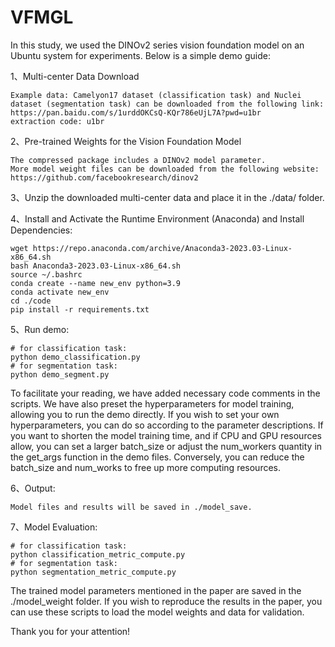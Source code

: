 # VFMGL
In this study, we used the DINOv2 series vision foundation model on an Ubuntu system for experiments. Below is a simple demo guide:

1、Multi-center Data Download

	Example data: Camelyon17 dataset (classification task) and Nuclei dataset (segmentation task) can be downloaded from the following link:
	https://pan.baidu.com/s/1urddOKCsQ-KQr786eUjL7A?pwd=u1br
	extraction code: u1br
 
2、Pre-trained Weights for the Vision Foundation Model

	The compressed package includes a DINOv2 model parameter.
	More model weight files can be downloaded from the following website:
	https://github.com/facebookresearch/dinov2
 
3、Unzip the downloaded multi-center data and place it in the ./data/ folder.

4、Install and Activate the Runtime Environment (Anaconda) and Install Dependencies:

	wget https://repo.anaconda.com/archive/Anaconda3-2023.03-Linux-x86_64.sh
	bash Anaconda3-2023.03-Linux-x86_64.sh
	source ~/.bashrc
	conda create --name new_env python=3.9
	conda activate new_env
	cd ./code
	pip install -r requirements.txt
 
5、Run demo:

	# for classification task:
	python demo_classification.py
	# for segmentation task:
	python demo_segment.py
 
To facilitate your reading, we have added necessary code comments in the scripts. We have also preset the hyperparameters for model training, allowing you to run the demo directly. If you wish to set your own hyperparameters, you can do so according to the parameter descriptions.
If you want to shorten the model training time, and if CPU and GPU resources allow, you can set a larger batch_size or adjust the num_workers quantity in the get_args function in the demo files. Conversely, you can reduce the batch_size and num_works to free up more computing resources.

6、Output:

	Model files and results will be saved in ./model_save.
 
7、Model Evaluation:

	# for classification task:
	python classification_metric_compute.py
	# for segmentation task:
	python segmentation_metric_compute.py
 
The trained model parameters mentioned in the paper are saved in the ./model_weight folder. If you wish to reproduce the results in the paper, you can use these scripts to load the model weights and data for validation.

Thank you for your attention!

